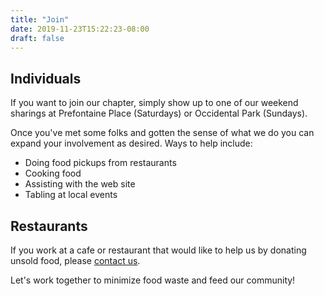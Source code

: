 ```yaml
---
title: "Join"
date: 2019-11-23T15:22:23-08:00
draft: false
---
```


## Individuals

If you want to join our chapter, simply show up to one of our
weekend sharings at Prefontaine Place (Saturdays) or Occidental Park (Sundays).

Once you've met some folks and gotten the sense of what we do
you can expand your involvement as desired. Ways to help include:

* Doing food pickups from restaurants
* Cooking food
* Assisting with the web site
* Tabling at local events

## Restaurants

If you work at a cafe or restaurant that would like to help us
by donating unsold food, please [contact us](/contact/).

Let's work together to minimize food waste and feed our
community!


